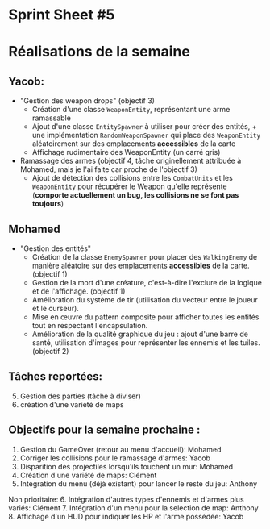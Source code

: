 # Sprint Sheet #5

# Réalisations de la semaine

## Yacob:
- "Gestion des weapon drops" (objectif 3)
    - Création d'une classe `WeaponEntity`, représentant une arme ramassable
    - Ajout d'une classe `EntitySpawner` à utiliser pour créer des entités, + une implémentation `RandomWeaponSpawner` qui place des `WeaponEntity` aléatoirement sur des emplacements **accessibles** de la carte
    - Affichage rudimentaire des WeaponEntity (un carré gris)
- Ramassage des armes (objectif 4, tâche originellement attribuée à Mohamed, mais je l'ai faite car proche de l'objectif 3)
    - Ajout de détection des collisions entre les `CombatUnits` et les `WeaponEntity` pour récupérer le Weapon qu'elle représente (**comporte actuellement un bug, les collisions ne se font pas toujours**)

## Mohamed
- "Gestion des entités"
    - Création de la classe `EnemySpawner` pour placer des `WalkingEnemy` de manière aléatoire sur des emplacements **accessibles** de la carte. (objectif 1)
    - Gestion de la mort d'une créature, c'est-à-dire l'exclure de la logique et de l'affichage. (objectif 1)
    - Amélioration du système de tir (utilisation du vecteur entre le joueur et le curseur).
    - Mise en œuvre du pattern composite pour afficher toutes les entités tout en respectant l'encapsulation.
    - Amélioration de la qualité graphique du jeu : ajout d'une barre de santé, utilisation d'images pour représenter les ennemis et les tuiles. (objectif 2)

## Tâches reportées:
5. Gestion des parties (tâche à diviser)
6. création d'une variété de maps


## Objectifs pour la semaine prochaine :
1. Gestion du GameOver (retour au menu d'accueil): Mohamed
2. Corriger les collisions pour le ramassage d'armes: Yacob
3. Disparition des projectiles lorsqu'ils touchent un mur: Mohamed
4. Création d'une variété de maps: Clément
5. Intégration du menu (déjà existant) pour lancer le reste du jeu: Anthony

Non prioritaire:
6. Intégration d'autres types d'ennemis et d'armes plus variés: Clément
7. Intégration d'un menu pour la selection de map: Anthony
8. Affichage d'un HUD pour indiquer les HP et l'arme possédée: Yacob
